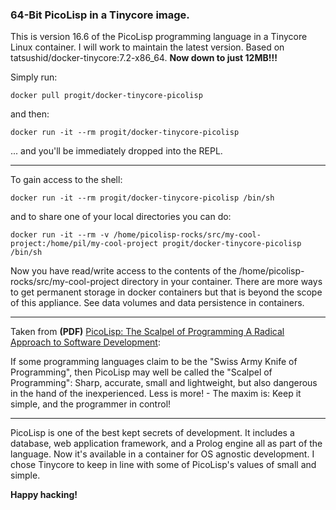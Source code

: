 ### 64-Bit PicoLisp in a Tinycore image.

This is version 16.6 of the PicoLisp programming language in a Tinycore Linux container. I will work to maintain the latest version.  Based on tatsushid/docker-tinycore:7.2-x86_64.  **Now down to just 12MB!!!**

Simply run:
``` code
docker pull progit/docker-tinycore-picolisp
```

and then:
``` code
docker run -it --rm progit/docker-tinycore-picolisp
```
... and you'll be immediately dropped into the REPL.
___

To gain access to the shell:

``` code
docker run -it --rm progit/docker-tinycore-picolisp /bin/sh
```

and to share one of your local directories you can do:

``` code
docker run -it --rm -v /home/picolisp-rocks/src/my-cool-project:/home/pil/my-cool-project progit/docker-tinycore-picolisp /bin/sh
```

Now you have read/write access to the contents of the /home/picolisp-rocks/src/my-cool-project directory in your container.  There are more ways to get permanent storage in docker containers but that is beyond the scope of this appliance.  See data volumes and data persistence in containers.
___

Taken from **(PDF)** [PicoLisp: The Scalpel of Programming A Radical Approach to Software Development](picolisp.com/wiki/!pdf?-B1103):

If some programming languages claim to be the "Swiss Army Knife of Programming", then PicoLisp may well be called the "Scalpel of Programming": Sharp, accurate, small and lightweight, but also dangerous in the hand of the inexperienced. Less is more! - The maxim is: Keep it simple, and the programmer in control!

___

PicoLisp is one of the best kept secrets of development.  It includes a database, web application framework, and a Prolog engine all as part of the language. Now it's available in a container for OS agnostic development.  I chose Tinycore to keep in line with some of PicoLisp's values of small and simple.

**Happy hacking!**
